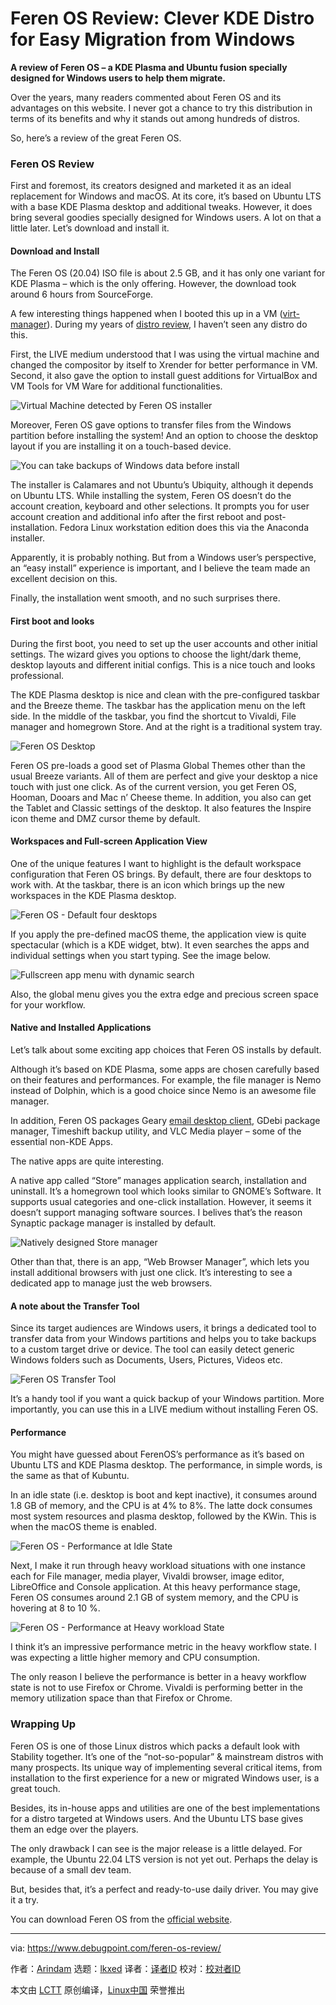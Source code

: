 [#]: subject: "Feren OS Review: Clever KDE Distro for Easy Migration from Windows"
[#]: via: "https://www.debugpoint.com/feren-os-review/"
[#]: author: "Arindam https://www.debugpoint.com/author/admin1/"
[#]: collector: "lkxed"
[#]: translator: " "
[#]: reviewer: " "
[#]: publisher: " "
[#]: url: " "

Feren OS Review: Clever KDE Distro for Easy Migration from Windows
======

**A review of Feren OS – a KDE Plasma and Ubuntu fusion specially designed for Windows users to help them migrate.**

Over the years, many readers commented about Feren OS and its advantages on this website. I never got a chance to try this distribution in terms of its benefits and why it stands out among hundreds of distros.

So, here’s a review of the great Feren OS.

### Feren OS Review

First and foremost, its creators designed and marketed it as an ideal replacement for Windows and macOS. At its core, it’s based on Ubuntu LTS with a base KDE Plasma desktop and additional tweaks. However, it does bring several goodies specially designed for Windows users. A lot on that a little later. Let’s download and install it.

#### Download and Install

The Feren OS (20.04) ISO file is about 2.5 GB, and it has only one variant for KDE Plasma – which is the only offering. However, the download took around 6 hours from SourceForge.

A few interesting things happened when I booted this up in a VM ([virt-manager][1]). During my years of [distro review][2], I haven’t seen any distro do this.

First, the LIVE medium understood that I was using the virtual machine and changed the compositor by itself to Xrender for better performance in VM. Second, it also gave the option to install guest additions for VirtualBox and VM Tools for VM Ware for additional functionalities.

![Virtual Machine detected by Feren OS installer][3]

Moreover, Feren OS gave options to transfer files from the Windows partition before installing the system! And an option to choose the desktop layout if you are installing it on a touch-based device.

![You can take backups of Windows data before install][4]

The installer is Calamares and not Ubuntu’s Ubiquity, although it depends on Ubuntu LTS. While installing the system, Feren OS doesn’t do the account creation, keyboard and other selections. It prompts you for user account creation and additional info after the first reboot and post-installation. Fedora Linux workstation edition does this via the Anaconda installer.

Apparently, it is probably nothing. But from a Windows user’s perspective, an “easy install” experience is important, and I believe the team made an excellent decision on this.

Finally, the installation went smooth, and no such surprises there.

#### First boot and looks

During the first boot, you need to set up the user accounts and other initial settings. The wizard gives you options to choose the light/dark theme, desktop layouts and different initial configs. This is a nice touch and looks professional.

The KDE Plasma desktop is nice and clean with the pre-configured taskbar and the Breeze theme. The taskbar has the application menu on the left side. In the middle of the taskbar, you find the shortcut to Vivaldi, File manager and homegrown Store. And at the right is a traditional system tray.

![Feren OS Desktop][5]

Feren OS pre-loads a good set of Plasma Global Themes other than the usual Breeze variants. All of them are perfect and give your desktop a nice touch with just one click. As of the current version, you get Feren OS, Hooman, Dooars and Mac n’ Cheese theme. In addition, you also can get the Tablet and Classic settings of the desktop. It also features the Inspire icon theme and DMZ cursor theme by default.

#### Workspaces and Full-screen Application View

One of the unique features I want to highlight is the default workspace configuration that Feren OS brings. By default, there are four desktops to work with. At the taskbar, there is an icon which brings up the new workspaces in the KDE Plasma desktop.

![Feren OS - Default four desktops][6]

If you apply the pre-defined macOS theme, the application view is quite spectacular (which is a KDE widget, btw). It even searches the apps and individual settings when you start typing. See the image below.

![Fullscreen app menu with dynamic search][7]

Also, the global menu gives you the extra edge and precious screen space for your workflow.

#### Native and Installed Applications

Let’s talk about some exciting app choices that Feren OS installs by default.

Although it’s based on KDE Plasma, some apps are chosen carefully based on their features and performances. For example, the file manager is Nemo instead of Dolphin, which is a good choice since Nemo is an awesome file manager.

In addition, Feren OS packages Geary [email desktop client][8], GDebi package manager, Timeshift backup utility, and VLC Media player – some of the essential non-KDE Apps.

The native apps are quite interesting.

A native app called “Store” manages application search, installation and uninstall. It’s a homegrown tool which looks similar to GNOME’s Software. It supports usual categories and one-click installation. However, it seems it doesn’t support managing software sources. I belives that’s the reason Synaptic package manager is installed by default.

![Natively designed Store manager][9]

Other than that, there is an app, “Web Browser Manager”, which lets you install additional browsers with just one click. It’s interesting to see a dedicated app to manage just the web browsers.

#### A note about the Transfer Tool

Since its target audiences are Windows users, it brings a dedicated tool to transfer data from your Windows partitions and helps you to take backups to a custom target drive or device. The tool can easily detect generic Windows folders such as Documents, Users, Pictures, Videos etc.

![Feren OS Transfer Tool][10]

It’s a handy tool if you want a quick backup of your Windows partition. More importantly, you can use this in a LIVE medium without installing Feren OS.

#### Performance

You might have guessed about FerenOS’s performance as it’s based on Ubuntu LTS and KDE Plasma desktop. The performance, in simple words, is the same as that of Kubuntu.

In an idle state (i.e. desktop is boot and kept inactive), it consumes around 1.8 GB of memory, and the CPU is at 4% to 8%. The latte dock consumes most system resources and plasma desktop, followed by the KWin. This is when the macOS theme is enabled.

![Feren OS - Performance at Idle State][11]

Next, I make it run through heavy workload situations with one instance each for File manager, media player, Vivaldi browser, image editor, LibreOffice and Console application. At this heavy performance stage, Feren OS consumes around 2.1 GB of system memory, and the CPU is hovering at 8 to 10 %.

![Feren OS - Performance at Heavy workload State][12]

I think it’s an impressive performance metric in the heavy workflow state. I was expecting a little higher memory and CPU consumption.

The only reason I believe the performance is better in a heavy workflow state is not to use Firefox or Chrome. Vivaldi is performing better in the memory utilization space than that Firefox or Chrome.

### Wrapping Up

Feren OS is one of those Linux distros which packs a default look with Stability together. It’s one of the “not-so-popular” & mainstream distros with many prospects. Its unique way of implementing several critical items, from installation to the first experience for a new or migrated Windows user, is a great touch.

Besides, its in-house apps and utilities are one of the best implementations for a distro targeted at Windows users. And the Ubuntu LTS base gives them an edge over the players.

The only drawback I can see is the major release is a little delayed. For example, the Ubuntu 22.04 LTS version is not yet out. Perhaps the delay is because of a small dev team.

But, besides that, it’s a perfect and ready-to-use daily driver. You may give it a try.

You can download Feren OS from the [official website][13].

--------------------------------------------------------------------------------

via: https://www.debugpoint.com/feren-os-review/

作者：[Arindam][a]
选题：[lkxed][b]
译者：[译者ID](https://github.com/译者ID)
校对：[校对者ID](https://github.com/校对者ID)

本文由 [LCTT](https://github.com/LCTT/TranslateProject) 原创编译，[Linux中国](https://linux.cn/) 荣誉推出

[a]: https://www.debugpoint.com/author/admin1/
[b]: https://github.com/lkxed
[1]: https://www.debugpoint.com/virt-manager/
[2]: https://www.debugpoint.com/tag/linux-distro-review
[3]: https://www.debugpoint.com/wp-content/uploads/2022/07/Virtual-Machine-detected-by-Feren-OS-installer.jpg
[4]: https://www.debugpoint.com/wp-content/uploads/2022/07/You-can-take-backups-of-Windows-data-before-install.jpg
[5]: https://www.debugpoint.com/wp-content/uploads/2022/07/Feren-OS-Desktop.jpg
[6]: https://www.debugpoint.com/wp-content/uploads/2022/07/Feren-OS-Default-four-desktops.jpg
[7]: https://www.debugpoint.com/wp-content/uploads/2022/07/Fullscreen-app-menu-with-dynamic-search.jpg
[8]: https://www.debugpoint.com/best-email-client-linux-windows/
[9]: https://www.debugpoint.com/wp-content/uploads/2022/07/Natively-designed-Store-manager.jpg
[10]: https://www.debugpoint.com/wp-content/uploads/2022/07/Feren-OS-Transfer-Tool.jpg
[11]: https://www.debugpoint.com/wp-content/uploads/2022/07/Feren-OS-Performance-at-Idle-State.jpg
[12]: https://www.debugpoint.com/wp-content/uploads/2022/07/Feren-OS-Performance-at-Heavy-workload-State.jpg
[13]: https://ferenos.weebly.com/get-feren-os.html
